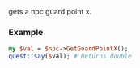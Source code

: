 gets a npc guard point x.
### Example

```perl
my $val = $npc->GetGuardPointX();
quest::say($val); # Returns double
```